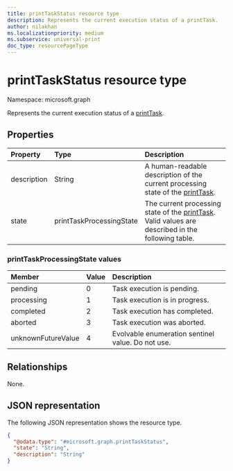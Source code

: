 ```yaml
---
title: printTaskStatus resource type
description: Represents the current execution status of a printTask.
author: nilakhan
ms.localizationpriority: medium
ms.subservice: universal-print
doc_type: resourcePageType
---
```


# printTaskStatus resource type

Namespace: microsoft.graph

Represents the current execution status of a [printTask](printtask.md). 

## Properties
|Property|Type|Description|
|:---|:---|:---|
|description|String|A human-readable description of the current processing state of the [printTask](printtask.md).|
|state|printTaskProcessingState|The current processing state of the [printTask](printtask.md). Valid values are described in the following table.|

### printTaskProcessingState values

|Member|Value|Description|
|:---|:---|:---|
|pending|0|Task execution is pending.|
|processing|1|Task execution is in progress.|
|completed|2|Task execution has completed.|
|aborted|3|Task execution was aborted.|
|unknownFutureValue|4|Evolvable enumeration sentinel value. Do not use.|

## Relationships

None.

## JSON representation

The following JSON representation shows the resource type.

<!-- {
  "blockType": "resource",
  "@odata.type": "microsoft.graph.printTaskStatus"
}
-->
``` json
{
  "@odata.type": "#microsoft.graph.printTaskStatus",
  "state": "String",
  "description": "String"
}
```

